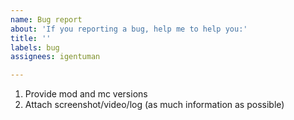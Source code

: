 ```yaml
---
name: Bug report
about: 'If you reporting a bug, help me to help you:'
title: ''
labels: bug
assignees: igentuman

---
```


1. Provide mod and mc versions
2. Attach screenshot/video/log (as much information as possible)
